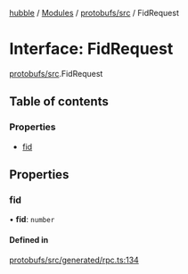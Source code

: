 [hubble](../README.md) / [Modules](../modules.md) / [protobufs/src](../modules/protobufs_src.md) / FidRequest

# Interface: FidRequest

[protobufs/src](../modules/protobufs_src.md).FidRequest

## Table of contents

### Properties

- [fid](protobufs_src.FidRequest.md#fid)

## Properties

### fid

• **fid**: `number`

#### Defined in

[protobufs/src/generated/rpc.ts:134](https://github.com/vinliao/hubble/blob/f898740/packages/protobufs/src/generated/rpc.ts#L134)
